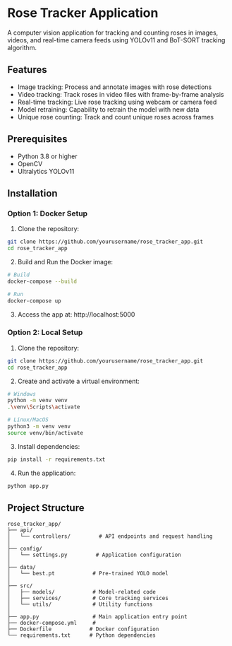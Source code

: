 # Rose Tracker Application

A computer vision application for tracking and counting roses in images, videos, and real-time camera feeds using YOLOv11 and BoT-SORT tracking algorithm.

## Features

- Image tracking: Process and annotate images with rose detections
- Video tracking: Track roses in video files with frame-by-frame analysis
- Real-time tracking: Live rose tracking using webcam or camera feed
- Model retraining: Capability to retrain the model with new data
- Unique rose counting: Track and count unique roses across frames

## Prerequisites

- Python 3.8 or higher
- OpenCV
- Ultralytics YOLOv11

## Installation

### Option 1: Docker Setup

1. Clone the repository:
```bash
git clone https://github.com/yourusername/rose_tracker_app.git
cd rose_tracker_app
```

2. Build and Run the Docker image:
```bash
# Build
docker-compose --build

# Run
docker-compose up
```

3. Access the app at: http://localhost:5000

### Option 2: Local Setup

1. Clone the repository:
```bash
git clone https://github.com/yourusername/rose_tracker_app.git
cd rose_tracker_app
```

2. Create and activate a virtual environment:
```bash
# Windows
python -m venv venv
.\venv\Scripts\activate

# Linux/MacOS
python3 -m venv venv
source venv/bin/activate
```

3. Install dependencies:
```bash
pip install -r requirements.txt
```

4. Run the application:
```bash
python app.py
```

## Project Structure

```
rose_tracker_app/
├── api/
│   └── controllers/         # API endpoints and request handling
│
├── config/
│   └── settings.py         # Application configuration
│
├── data/
│   └── best.pt            # Pre-trained YOLO model
│
├── src/
│   ├── models/            # Model-related code
│   ├── services/          # Core tracking services
│   └── utils/             # Utility functions
│
├── app.py                 # Main application entry point
├── docker-compose.yml     #  
├── Dockerfile            # Docker configuration
└── requirements.txt      # Python dependencies
```
